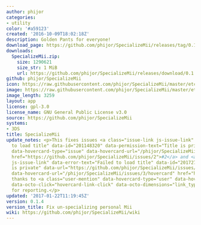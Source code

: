 ```yaml
---
author: phijor
categories:
- utility
color: '#a59123'
created: '2016-10-09T18:02:18Z'
description: Golden Pants for everyone!
download_page: https://github.com/phijor/SpecializeMii/releases/tag/0.1.4
downloads:
  SpecializeMii.zip:
    size: 1290621
    size_str: 1 MiB
    url: https://github.com/phijor/SpecializeMii/releases/download/0.1.4/SpecializeMii.zip
github: phijor/SpecializeMii
icon: https://raw.githubusercontent.com/phijor/SpecializeMii/master/etc/icon.png
image: https://raw.githubusercontent.com/phijor/SpecializeMii/master/etc/banner.png
image_length: 3259
layout: app
license: gpl-3.0
license_name: GNU General Public License v3.0
source: https://github.com/phijor/SpecializeMii
systems:
- 3DS
title: SpecializeMii
update_notes: <p>This fixes issues <a class="issue-link js-issue-link" data-error-text="Failed
  to load title" data-id="201148320" data-permission-text="Title is private" data-url="https://github.com/phijor/SpecializeMii/issues/2"
  data-hovercard-type="issue" data-hovercard-url="/phijor/SpecializeMii/issues/2/hovercard"
  href="https://github.com/phijor/SpecializeMii/issues/2">#2</a> and <a class="issue-link
  js-issue-link" data-error-text="Failed to load title" data-id="201727055" data-permission-text="Title
  is private" data-url="https://github.com/phijor/SpecializeMii/issues/3" data-hovercard-type="issue"
  data-hovercard-url="/phijor/SpecializeMii/issues/3/hovercard" href="https://github.com/phijor/SpecializeMii/issues/3">#3</a>,
  thanks to <a class="user-mention" data-hovercard-type="user" data-hovercard-url="/users/XT-8147/hovercard"
  data-octo-click="hovercard-link-click" data-octo-dimensions="link_type:self" href="https://github.com/XT-8147">@XT-8147</a>
  for reporting.</p>
updated: '2017-01-22T11:19:45Z'
version: 0.1.4
version_title: Fix un-specializing personal Mii
wiki: https://github.com/phijor/SpecializeMii/wiki
---
```

